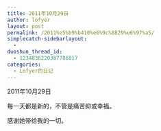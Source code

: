 ```yaml
---
title: 2011年10月29日
author: lofyer
layout: post
permalink: /2011%e5%b9%b410%e6%9c%8829%e6%97%a5/
simplecatch-sidebarlayout:
  - 
duoshuo_thread_id:
  - 1234836220387786817
categories:
  - Lofyer的日记
---
```

2011年10月29日

每一天都是新的，不管是痛苦抑或幸福。

感谢她带给我的一切。